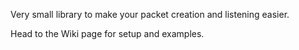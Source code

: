 Very small library to make your packet creation and listening easier.

Head to the Wiki page for setup and examples.
